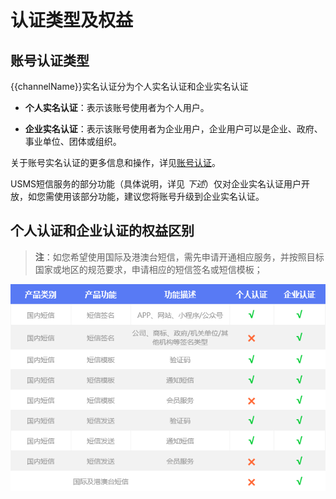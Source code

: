 # 认证类型及权益



## 账号认证类型

{{channelName}}实名认证分为个人实名认证和企业实名认证

  - **个人实名认证**：表示该账号使用者为个人用户。

  - **企业实名认证**：表示该账号使用者为企业用户，企业用户可以是企业、政府、事业单位、团体或组织。

关于账号实名认证的更多信息和操作，详见[账号认证](identity_verification/README)。

USMS短信服务的部分功能（具体说明，详见 *下述*）仅对企业实名认证用户开放，如您需使用该部分功能，建议您将账号升级到企业实名认证。

## 个人认证和企业认证的权益区别

> **注**：如您希望使用国际及港澳台短信，需先申请开通相应服务，并按照目标国家或地区的规范要求，申请相应的短信签名或短信模板；

![](../../images/短信服务usms_个人与企业认证权益区别.png)

